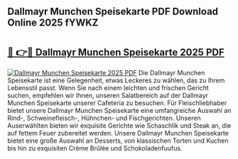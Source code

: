 ## Dallmayr Munchen Speisekarte PDF Download Online 2025 fYWKZ

# <h2><a href="http://gc7xtz.nevu.top/?p=Dallmayr+Munchen+Speisekarte">🔗 👉🔴 Dallmayr Munchen Speisekarte 2025 PDF</a></h2>

[![Dallmayr Munchen Speisekarte 2025 PDF](https://i.imgur.com/dBaPXMq.png)](http://gc7xtz.nevu.top/?p=Dallmayr+Munchen+Speisekarte)
Die Dallmayr Munchen Speisekarte ist eine Gelegenheit, etwas Leckeres zu wählen, das zu Ihrem Lebensstil passt. Wenn Sie nach einem leichten und frischen Gericht suchen, empfehlen wir Ihnen, unseren Salatbereich auf der Dallmayr Munchen Speisekarte unserer Cafeteria zu besuchen. Für Fleischliebhaber bietet unsere Dallmayr Munchen Speisekarte eine umfangreiche Auswahl an Rind-, Schweinefleisch-, Hühnchen- und Fischgerichten. Unseren Auserwählten bieten wir exquisite Gerichte wie Schaschlik und Steak an, die auf fettem Feuer zubereitet werden. Unsere Dallmayr Munchen Speisekarte bietet eine große Auswahl an Desserts, von klassischen Torten und Kuchen bis hin zu exquisiten Crème Brûlée und Schokoladenfuufus.
